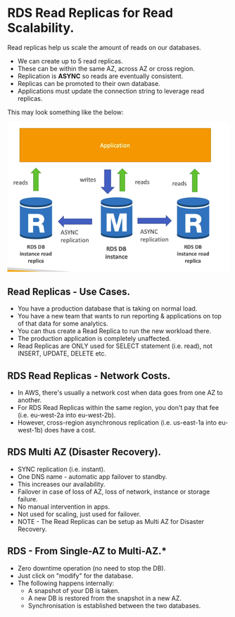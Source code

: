 # **RDS Read Replicas for Read Scalability.**

Read replicas help us scale the amount of reads on our databases.

* We can create up to 5 read replicas.
* These can be within the same AZ, across AZ or cross region.
* Replication is **ASYNC** so reads are eventually consistent.
* Replicas can be promoted to their own database.
* Applications must update the connection string to leverage read replicas.

This may look something like the below:

<img src="./images/ReadReplicas.png">

## **Read Replicas - Use Cases.**

* You have a production database that is taking on normal load.
* You have a new team that wants to run reporting & applications on top of that data for some analytics.
* You can thus create a Read Replica to run the new workload there.
* The production application is completely unaffected.
* Read Replicas are ONLY used for SELECT statement (i.e. read), not INSERT, UPDATE, DELETE etc.

## **RDS Read Replicas - Network Costs.**

* In AWS, there's usually a network cost when data goes from one AZ to another.
* For RDS Read Replicas within the same region, you don't pay that fee (i.e. eu-west-2a into eu-west-2b).
* However, cross-region asynchronous replication (i.e. us-east-1a into eu-west-1b) does have a cost.

## **RDS Multi AZ (Disaster Recovery).**

* SYNC replication (i.e. instant).
* One DNS name - automatic app failover to standby.
* This increases our availability.
* Failover in case of loss of AZ, loss of network, instance or storage failure.
* No manual intervention in apps.
* Not used for scaling, just used for failover.
* NOTE - The Read Replicas can be setup as Multi AZ for Disaster Recovery.

## **RDS - From Single-AZ to Multi-AZ.\***

* Zero downtime operation (no need to stop the DB).
* Just click on "modify" for the database.
* The following happens internally:
    * A snapshot of your DB is taken.
    * A new DB is restored from the snapshot in a new AZ.
    * Synchronisation is established between the two databases.